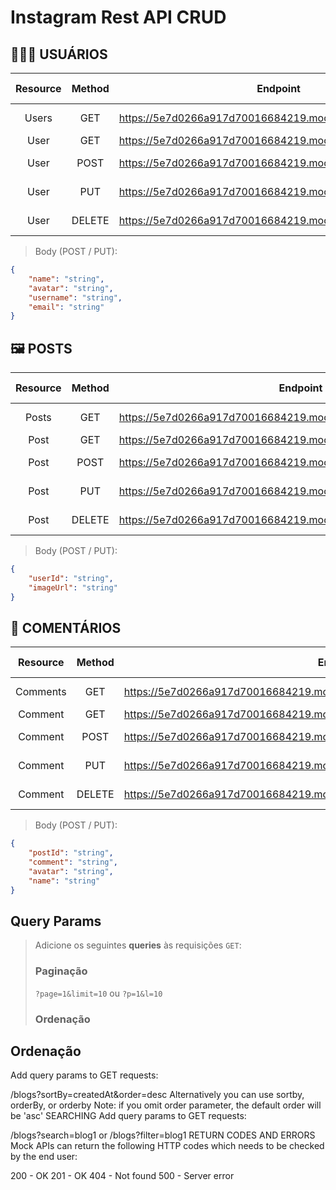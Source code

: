 # Instagram Rest API CRUD

## 👩‍👧‍👦 USUÁRIOS
| Resource | Method    | Endpoint                                                    | Status Code |    Response     |
|:--------:|:---------:|-------------------------------------------------------------|:-----------:|:---------------:|
| Users    |  GET     | https://5e7d0266a917d70016684219.mockapi.io/api/v1/users     |     200     | Array of Object |
| User     |  GET     | https://5e7d0266a917d70016684219.mockapi.io/api/v1/users/:id |     200     | Object          |
| User     |  POST     | https://5e7d0266a917d70016684219.mockapi.io/api/v1/users    |     201     | Created object  |
| User     |  PUT      | https://5e7d0266a917d70016684219.mockapi.io/api/v1/users:id |     200     | Updated object  |
| User     |  DELETE   | https://5e7d0266a917d70016684219.mockapi.io/api/v1/users:id |     200     | Deleted object  |

> Body (POST / PUT):
```json
{
    "name": "string",
    "avatar": "string",
    "username": "string",
    "email": "string"
}
```

## 🖼️ POSTS
| Resource | Method  | Endpoint                                                               | Status Code | Response        |
|:--------:|:-------:|------------------------------------------------------------------------|-------------|-----------------|
| Posts    |  GET    | https://5e7d0266a917d70016684219.mockapi.io/api/v1/users/:id/posts     |     200     | Array of Object |
| Post     |  GET    | https://5e7d0266a917d70016684219.mockapi.io/api/v1/users/:id/posts/:id |     200     | Object          |
| Post     |  POST   | https://5e7d0266a917d70016684219.mockapi.io/api/v1/users/:id/posts     |     201     | Created object  |
| Post     |  PUT    | https://5e7d0266a917d70016684219.mockapi.io/api/v1/users/:id/posts/:id |     200     | Updated object  |
| Post     |  DELETE | https://5e7d0266a917d70016684219.mockapi.io/api/v1/users/:id/posts/:id |     200     | Deleted object  |

> Body (POST / PUT):
```json
{
    "userId": "string",
    "imageUrl": "string"
}
```

## 💬 COMENTÁRIOS
| Resource | Method  | Endpoint                                                                               | Status Code | Response        |
|:--------:|:-------:|----------------------------------------------------------------------------------------|-------------|-----------------|
| Comments    |  GET    | https://5e7d0266a917d70016684219.mockapi.io/api/v1/users/:id/posts/:id/comments     |     200     | Array of Object |
| Comment     |  GET    | https://5e7d0266a917d70016684219.mockapi.io/api/v1/users/:id/posts/:id/comments/:id |     200     | Object          |
| Comment     |  POST   | https://5e7d0266a917d70016684219.mockapi.io/api/v1/users/:id/posts/:id/comments     |     201     | Created object  |
| Comment     |  PUT    | https://5e7d0266a917d70016684219.mockapi.io/api/v1/users/:id/posts/:id/comments/:id |     200     | Updated object  |
| Comment     |  DELETE | https://5e7d0266a917d70016684219.mockapi.io/api/v1/users/:id/posts/:id/comments/:id |     200     | Deleted object  |

> Body (POST / PUT):
```json
{
    "postId": "string",
    "comment": "string",
    "avatar": "string",
    "name": "string"
}
```

## Query Params
> Adicione os seguintes **queries** às requisições `GET`:
> ### Paginação
> `?page=1&limit=10` ou `?p=1&l=10`
>
> ### Ordenação

## Ordenação
Add query params to GET requests:

/blogs?sortBy=createdAt&order=desc
Alternatively you can use sortby, orderBy, or orderby
Note: if you omit order parameter, the default order will be 'asc'
SEARCHING
Add query params to GET requests:

/blogs?search=blog1
or /blogs?filter=blog1
RETURN CODES AND ERRORS
Mock APIs can return the following HTTP codes which needs to be checked by the end user:

200 - OK
201 - OK
404 - Not found
500 - Server error
